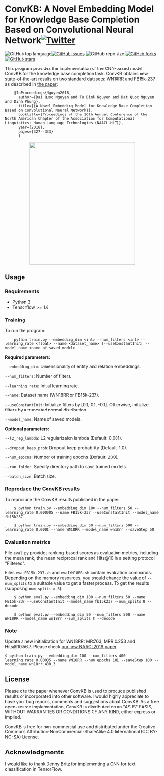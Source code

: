 # ConvKB: A Novel Embedding Model for Knowledge Base Completion Based on Convolutional Neural Network<a href="https://twitter.com/intent/tweet?text=Wow:&url=https%3A%2F%2Fgithub.com%2Fdaiquocnguyen%2FConvKB%2Fblob%2Fmaster%2FREADME.md"><img alt="Twitter" src="https://img.shields.io/twitter/url?style=social&url=https%3A%2F%2Ftwitter.com%2Fdaiquocng"></a>

<img alt="GitHub top language" src="https://img.shields.io/github/languages/top/daiquocnguyen/ConvKB"><a href="https://github.com/daiquocnguyen/ConvKB/issues"><img alt="GitHub issues" src="https://img.shields.io/github/issues/daiquocnguyen/ConvKB"></a>
<img alt="GitHub repo size" src="https://img.shields.io/github/repo-size/daiquocnguyen/ConvKB">
<a href="https://github.com/daiquocnguyen/ConvKB/network"><img alt="GitHub forks" src="https://img.shields.io/github/forks/daiquocnguyen/ConvKB"></a>
<a href="https://github.com/daiquocnguyen/ConvKB/stargazers"><img alt="GitHub stars" src="https://img.shields.io/github/stars/daiquocnguyen/ConvKB"></a>

This program provides the implementation of the CNN-based model ConvKB for the knowledge base completion task. ConvKB obtains new state-of-the-art results on two standard datasets: WN18RR and FB15k-237 as described in [the paper](http://www.aclweb.org/anthology/N18-2053):

        @InProceedings{Nguyen2018,
          author={Dai Quoc Nguyen and Tu Dinh Nguyen and Dat Quoc Nguyen and Dinh Phung},
          title={{A Novel Embedding Model for Knowledge Base Completion Based on Convolutional Neural Network}},
          booktitle={Proceedings of the 16th Annual Conference of the North American Chapter of the Association for Computational Linguistics: Human Language Technologies (NAACL-HLT)},
          year={2018},
          pages={327--333}
          }

<p align="center"> 
<img src="https://github.com/daiquocnguyen/ConvKB/blob/master/model.png" width="344" height="400">
</p>

## Usage

### Requirements
- Python 3
- Tensorflow >= 1.6

### Training
To run the program:

        python train.py --embedding_dim <int> --num_filters <int> --learning_rate <float> --name <dataset_name> [--useConstantInit] --model_name <name_of_saved_model>

**Required parameters:** 

`--embedding_dim`: Dimensionality of entity and relation embeddings.  

`--num_filters`: Number of filters.

`--learning_rate`: Initial learning rate.

`--name`: Dataset name (WN18RR or FB15k-237).

`--useConstantInit`: Initialize filters by [0.1, 0.1, -0.1]. Otherwise, initialize filters by a truncated normal distribution.

`--model_name`: Name of saved models.

**Optional parameters:** 

`--l2_reg_lambda`: L2 regularizaion lambda (Default: 0.001).
  
`--dropout_keep_prob`: Dropout keep probability (Default: 1.0).
  
`--num_epochs`: Number of training epochs (Default: 200).

`--run_folder`: Specify directory path to save trained models.

`--batch_size`: Batch size.

### Reproduce the ConvKB results 

To reproduce the ConvKB results published in the paper:      
                
        $ python train.py --embedding_dim 100 --num_filters 50 --learning_rate 0.000005 --name FB15k-237 --useConstantInit --model_name fb15k237
        
        $ python train.py --embedding_dim 50 --num_filters 500 --learning_rate 0.0001 --name WN18RR --model_name wn18rr --saveStep 50
		        
### Evaluation metrics

File `eval.py` provides ranking-based scores as evaluation metrics, including the mean rank, the mean reciprocal rank and Hits@10 in a setting protocol "Filtered".

Files `evalFB15k-237.sh` and `evalWN18RR.sh` contain evaluation commands. Depending on the memory resources, you should change the value of `--num_splits` to a suitable value to get a faster process. To get the results (supposing `num_splits = 8`):
        
        $ python eval.py --embedding_dim 100 --num_filters 50 --name FB15k-237 --useConstantInit --model_name fb15k237 --num_splits 8 --decode
        
        $ python eval.py --embedding_dim 50 --num_filters 500 --name WN18RR --model_name wn18rr --num_splits 8 --decode
         
### Note

Update a new initialization for WN18RR: MR:763, MRR:0.253 and Hits@10:56.7. Please check [our new NAACL2019 paper](https://arxiv.org/abs/1808.04122).

	$ python train.py --embedding_dim 100 --num_filters 400 --learning_rate 0.00005 --name WN18RR --num_epochs 101 --saveStep 100 --model_name wn18rr_400_3
		
## License

Please cite the paper whenever ConvKB is used to produce published results or incorporated into other software. I would highly appreciate to have your bug reports, comments and suggestions about ConvKB. As a free open-source implementation, ConvKB is distributed on an "AS IS" BASIS, WITHOUT WARRANTIES OR CONDITIONS OF ANY KIND, either express or implied. 

ConvKB is free for non-commercial use and distributed under the Creative Commons Attribution-NonCommercial-ShareAlike 4.0 International (CC BY-NC-SA) License. 

## Acknowledgments     

I would like to thank Denny Britz for implementing a CNN for text classification in TensorFlow.
